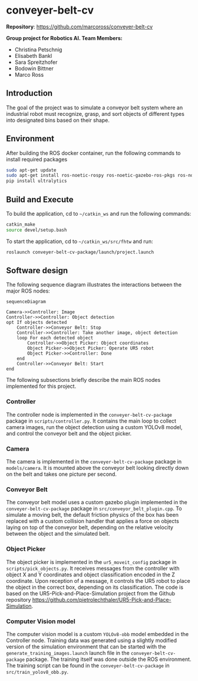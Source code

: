 # conveyer-belt-cv

**Repository**: https://github.com/marcoross/conveyer-belt-cv

**Group project for Robotics AI. Team Members:**
- Christina Petschnig
- Elisabeth Bankl
- Sara Spreitzhofer
- Bodowin Bittner
- Marco Ross

## Introduction
The goal of the project was to simulate a conveyor belt system where an industrial robot must recognize, grasp, and sort objects of different types into designated bins based on their shape.

## Environment

After building the ROS docker container, run the following commands to install required packages
```bash
sudo apt-get update
sudo apt-get install ros-noetic-rospy ros-noetic-gazebo-ros-pkgs ros-noetic-gazebo-ros-control ros-noetic-rosgraph-msgs ros-noetic-moveit ros-noetic-tf-conversions
pip install ultralytics
```


## Build and Execute

To build the application, cd to `~/catkin_ws` and run the following commands:
```bash
catkin_make
source devel/setup.bash
```
To start the application, cd to `~/catkin_ws/src/fhtw` and run:
```bash
roslaunch conveyer-belt-cv-package/launch/project.launch 
```

## Software design

The following sequence diagram illustrates the interactions between the major ROS nodes:

```mermaid
sequenceDiagram

Camera->>Controller: Image
Controller->>Controller: Object detection
opt If objects detected
    Controller->>Conveyor Belt: Stop
    Controller->>Controller: Take another image, object detection
    loop For each detected object
        Controller->>Object Picker: Object coordinates
        Object Picker->>Object Picker: Operate UR5 robot
        Object Picker->>Controller: Done
    end
    Controller->>Conveyor Belt: Start
end
```
The following subsections briefly describe the main ROS nodes implemented for this project.

### Controller
The controller node is implemented in the `conveyer-belt-cv-package` package in `scripts/controller.py`. It contains the main loop to collect camera images, run the object detection using a custom YOLOv8 model, and control the conveyor belt and the object picker.

### Camera
The camera is implemented in the `conveyer-belt-cv-package` package in `models/camera`. It is mounted above the conveyor belt looking directly down on the belt and takes one picture per second.

### Conveyor Belt
The conveyor belt model uses a custom gazebo plugin implemented in the `conveyer-belt-cv-package` package in `src/conveyor_belt_plugin.cpp`. To simulate a moving belt, the default friction physics of the box has been replaced with a custom collision handler that applies a force on objects laying on top of the conveyor belt, depending on the relative velocity between the object and the simulated belt.

### Object Picker
The object picker is implemented in the `ur5_moveit_config` package in `scripts/pick_objects.py`. It receives messages from the controller with object X and Y coordinates and object classification encoded in the Z coordinate. Upon reception of a message, it controls the UR5 robot to place the object in the correct box, depending on its classification. The code is based on the UR5-Pick-and-Place-Simulation project from the Github repository https://github.com/pietrolechthaler/UR5-Pick-and-Place-Simulation.

### Computer Vision model
The computer vision model is a custom `YOLOv8-obb` model embedded in the Controller node. Training data was generated using a slightly modified version of the simulation environment that can be started with the `generate_training_images.launch` launch file in the `conveyer-belt-cv-package` package. The training itself was done outside the ROS environment. The training script can be found in the `conveyer-belt-cv-package` in `src/train_yolov8_obb.py`.
